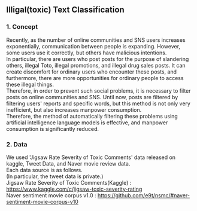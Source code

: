 ## Illigal(toxic) Text Classification

### 1. Concept
Recently, as the number of online communities and SNS users increases exponentially, communication between people is expanding. However, some users use it correctly, but others have malicious intentions.  
In particular, there are users who post posts for the purpose of slandering others, illegal Toto, illegal promotions, and illegal drug sales posts. It can create discomfort for ordinary users who encounter these posts, and furthermore, there are more opportunities for ordinary people to access these illegal things.  
Therefore, in order to prevent such social problems, it is necessary to filter posts on online communities and SNS. 
Until now, posts are filtered by filtering users' reports and specific words, but this method is not only very inefficient, but also increases manpower consumption.  
Therefore, the method of automatically filtering these problems using artificial intelligence language models is effective, and manpower consumption is significantly reduced.  

### 2. Data
We used 'Jigsaw Rate Severity of Toxic Comments' data released on kaggle, Tweet Data, and Naver movie review data.  
Each data source is as follows.  
(In particular, the tweet data is private.)  
Jigsaw Rate Severity of Toxic Comments(Kaggle) : https://www.kaggle.com/c/jigsaw-toxic-severity-rating  
Naver sentiment movie corpus v1.0 : https://github.com/e9t/nsmc/#naver-sentiment-movie-corpus-v10
